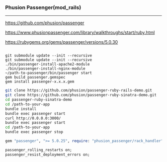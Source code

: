 ### Phusion Passenger(mod_rails)
---
https://github.com/phusion/passenger

https://www.phusionpassenger.com/library/walkthroughs/start/ruby.html

https://rubygems.org/gems/passenger/versions/5.0.30

```
```

```
git submodule update --init --recursive
git submodule update --init --recursive
./bin/passenger-install-apache2-module
./bin/passenger-install-nginx-module
~/path-to-passenger/bin/passenger start
gem build passenger.gemspec
gem install passenger-x.x.x.gem
```

```sh
git clone https://github.com/phusion/passenger-ruby-rails-demo.git
git clone https://github.com/phusion/passenger-ruby-sinatra-demo.git
cd passenger-ruby-sinatra-demo
cd /path-to-your-app
bundle install
bundle exec passenger start
curl http://0.0.0.0:3000/
bundle exec passenger start
cd /path-to-your-app
bundle exec passenger stop
```

```ruby
gem "passenger", ">= 5.0.25", require: "phusion_passenger/rack_handler"

passenger_rolling_restarts on;
passenger_resist_deployment_errors on;
```
